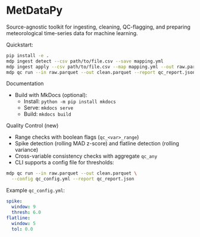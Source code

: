 # MetDataPy

 Source-agnostic toolkit for ingesting, cleaning, QC-flagging, and preparing meteorological time-series data for machine learning.

 Quickstart:

 ```bash
 pip install -e .
 mdp ingest detect --csv path/to/file.csv --save mapping.yml
 mdp ingest apply --csv path/to/file.csv --map mapping.yml --out raw.parquet
 mdp qc run --in raw.parquet --out clean.parquet --report qc_report.json
 ```

Documentation
- Build with MkDocs (optional):
  - Install: `python -m pip install mkdocs`
  - Serve: `mkdocs serve`
  - Build: `mkdocs build`

Quality Control (new)
- Range checks with boolean flags (`qc_<var>_range`)
- Spike detection (rolling MAD z-score) and flatline detection (rolling variance)
- Cross-variable consistency checks with aggregate `qc_any`
- CLI supports a config file for thresholds:

```bash
mdp qc run --in raw.parquet --out clean.parquet \
  --config qc_config.yml --report qc_report.json
```

Example `qc_config.yml`:
```yaml
spike:
  window: 9
  thresh: 6.0
flatline:
  window: 5
  tol: 0.0
```


